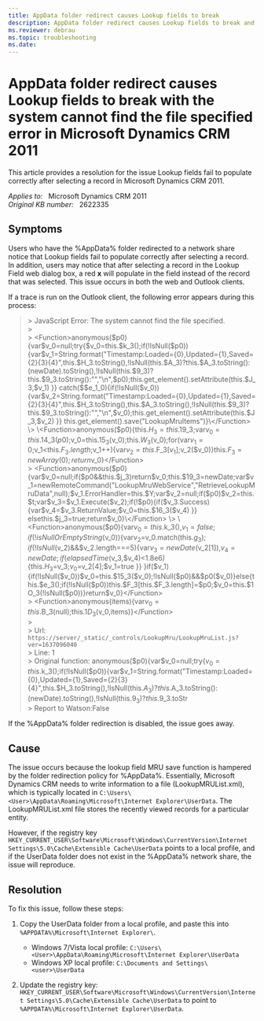 ```yaml
---
title: AppData folder redirect causes Lookup fields to break
description: AppData folder redirect causes Lookup fields to break and you receive an error stating that the system cannot find the file specified in Microsoft Dynamics CRM 2011. Provides a resolution.
ms.reviewer: debrau
ms.topic: troubleshooting
ms.date: 
---
```

# AppData folder redirect causes Lookup fields to break with the system cannot find the file specified error in Microsoft Dynamics CRM 2011

This article provides a resolution for the issue Lookup fields fail to populate correctly after selecting a record in Microsoft Dynamics CRM 2011.

_Applies to:_ &nbsp; Microsoft Dynamics CRM 2011  
_Original KB number:_ &nbsp; 2622335

## Symptoms

Users who have the %AppData% folder redirected to a network share notice that Lookup fields fail to populate correctly after selecting a record. In addition, users may notice that after selecting a record in the Lookup Field web dialog box, a red **x** will populate in the field instead of the record that was selected. This issue occurs in both the web and Outlook clients.

If a trace is run on the Outlook client, the following error appears during this process:

>\> JavaScript Error: The system cannot find the file specified.  
>\>  
>\> \<Function>anonymous($p0){var$v_0=null;try{$v_0=this.$k_3();if(!IsNull($p0)){var$v_1=String.format("Timestamp:Loaded={0},Updated={1},Saved={2}{3}{4}",this.$H_3.toString(),!IsNull(this.$A_3)?this.$A_3.toString():(newDate).toString(),!IsNull(this.$9_3)?this.$9_3.toString():"","\n",$p0);this.get_element().setAttribute(this.$J_3,$v_1) }} catch($$e_1_0){if(!IsNull($v_0)){var$v_2=String.format("Timestamp:Loaded={0},Updated={1},Saved={2}{3}{4}",this.$H_3.toString(),this.$A_3.toString(),!IsNull(this.$9_3)?this.$9_3.toString():"","\n",$v_0);this.get_element().setAttribute(this.$J_3,$v_2) }} this.get_element().save("LookupMruItems")}\</Function>  
>\> \<Function>anonymous($p0){this.$H_3=this.$19_3;var$v_0=this.$14_3($p0);$v_0=this.$15_3($v_0);this.$W_3($v_0);for(var$v_1=0;$v_1<this.$F_3.length;$v_1++){var$v_2=this.$F_3[$v_1];$v_2($v_0)}this.$F_3=newArray(0);return$v_0}\</Function>  
>\> \<Function>anonymous($p0){var$v_0=null;if($p0&&this.$j_3)return$v_0;this.$19_3=newDate;var$v_1=newRemoteCommand("LookupMruWebService","RetrieveLookupMruData",null);$v_1.ErrorHandler=this.$Y;var$v_2=null;if($p0)$v_2=this.$t;var$v_3=$v_1.Execute($v_2);if(!$p0){if($v_3.Success){var$v_4=$v_3.ReturnValue;$v_0=this.$16_3($v_4) }} elsethis.$j_3=true;return$v_0}\</Function>  
>\> \<Function>anonymous($p0){var$v_0=this.$k_3(),$v_1=false;if(!isNullOrEmptyString($v_0)){var$v_2=$v_0.match(this.$g_3);if(!IsNull($v_2)&&$v_2.length===5){var$v_3=newDate($v_2[1]),$v_4=newDate;if(elapsedTime($v_3,$v_4)<1.8e6){this.$H_3=$v_3;$v_0=$v_2[4];$v_1=true }} }if($v_1){if(!IsNull($v_0))$v_0=this.$15_3($v_0);!IsNull($p0)&&$p0($v_0)}else{this.$e_3();if(!IsNull($p0))this.$F_3[this.$F_3.length]=$p0;$v_0=this.$1O_3(!IsNull($p0))}return$v_0}\</Function>  
>\> \<Function>anonymous(items){var$v_0=this.$B_3(null);this.$1D_3($v_0,items)}\</Function>  
>\>  
>\> Url: `https://server/_static/_controls/LookupMru/LookupMruList.js?ver=1637096040`  
>\> Line: 1  
>\> Original function: anonymous($p0){var$v_0=null;try{$v_0=this.$k_3();if(!IsNull($p0)){var$v_1=String.format("Timestamp:Loaded={0},Updated={1},Saved={2}{3}{4}",this.$H_3.toString(),!IsNull(this.$A_3)?this.$A_3.toString():(newDate).toString(),!IsNull(this.$9_3)?this.$9_3.toStr  
>\> Report to Watson:False

If the %AppData% folder redirection is disabled, the issue goes away.

## Cause

The issue occurs because the lookup field MRU save function is hampered by the folder redirection policy for %AppData%. Essentially, Microsoft Dynamics CRM needs to write information to a file (LookupMRUList.xml), which is typically located in `C:\Users\<User>\AppData\Roaming\Microsoft\Internet Explorer\UserData`. The LookupMRUList.xml file stores the recently viewed records for a particular entity.

However, if the registry key `HKEY_CURRENT_USER\Software\Microsoft\Windows\CurrentVersion\Internet Settings\5.0\Cache\Extensible Cache\UserData` points to a local profile, and if the UserData folder does not exist in the %AppData% network share, the issue will reproduce.

## Resolution

To fix this issue, follow these steps:

1. Copy the UserData folder from a local profile, and paste this into `%APPDATA%\Microsoft\Internet Explorer\`.

    - Windows 7/Vista local profile: `C:\Users\<User>\AppData\Roaming\Microsoft\Internet Explorer\UserData`
    - Windows XP local profile: `C:\Documents and Settings\<user>\UserData`

2. Update the registry key: `HKEY_CURRENT_USER\Software\Microsoft\Windows\CurrentVersion\Internet Settings\5.0\Cache\Extensible Cache\UserData` to point to `%APPDATA%\Microsoft\Internet Explorer\UserData`.
